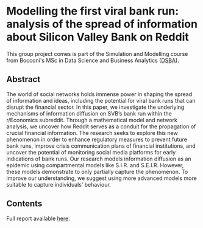 # Modelling the first viral bank run: analysis of the spread of information about Silicon Valley Bank on Reddit

This group project comes is part of the Simulation and Modelling course from Bocconi's MSc in Data Science and Business Analytics ([DSBA](https://www.unibocconi.it/en/programs/master-science/data-science-and-business-analytics)).

## Abstract
The world of social networks holds immense power in shaping the spread of information and ideas, including the potential for viral bank runs that can disrupt the financial sector. In this paper, we investigate the underlying mechanisms of information diffusion on SVB’s bank run within the r/Economics subreddit. Through a mathematical model and network analysis, we uncover how Reddit serves as a conduit for the propagation of crucial financial information. The research seeks to explore this new phenomenon in order to enhance regulatory measures to prevent future bank runs, improve crisis communication plans of financial institutions, and uncover the potential of monitoring social media platforms for early indications of bank runs. Our research models information diffusion as an epidemic using compartmental models like S.I.R. and S.E.I.R. However, these models demonstrate to only partially capture the phenomenon. To improve our understanding, we suggest using more advanced models more suitable to capture individuals’ behaviour.

## Contents
Full report available [here](https://github.com/titouanjd/svb-reddit/blob/main/svb_reddit_report.pdf).
